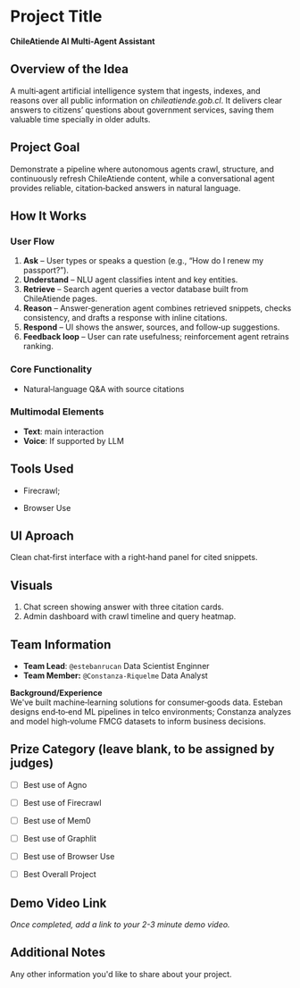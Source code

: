 # Project Title

**ChileAtiende AI Multi‑Agent Assistant**

## Overview of the Idea

A multi‑agent artificial intelligence system that ingests, indexes, and reasons over all public information on *chileatiende.gob.cl*. It delivers clear answers to citizens’ questions about government services, saving them valuable time specially in older adults.

## Project Goal

Demonstrate a pipeline where autonomous agents crawl, structure, and continuously refresh ChileAtiende content, while a conversational agent provides reliable, citation‑backed answers in natural language.

## How It Works

### User Flow

1. **Ask** – User types or speaks a question (e.g., “How do I renew my passport?”).
2. **Understand** – NLU agent classifies intent and key entities.
3. **Retrieve** – Search agent queries a vector database built from ChileAtiende pages.
4. **Reason** – Answer‑generation agent combines retrieved snippets, checks consistency, and drafts a response with inline citations.
5. **Respond** – UI shows the answer, sources, and follow‑up suggestions.
6. **Feedback loop** – User can rate usefulness; reinforcement agent retrains ranking.

### Core Functionality

- Natural‑language Q&A with source citations

### Multimodal Elements

- **Text**: main interaction
- **Voice**: If supported by LLM

## Tools Used

- Firecrawl;

- Browser Use

## UI Aproach

Clean chat‑first interface with a right‑hand panel for cited snippets.

## Visuals

1. Chat screen showing answer with three citation cards.
2. Admin dashboard with crawl timeline and query heatmap.

## Team Information

- **Team Lead**: `@estebanrucan` Data Scientist Enginner
- **Team Member:** `@Constanza‑Riquelme` Data Analyst

**Background/Experience**\
We've built machine‑learning solutions for  consumer‑goods data. Esteban designs end‑to‑end ML pipelines in telco environments; Constanza analyzes and model high‑volume FMCG datasets to inform business decisions.

## Prize Category (leave blank, to be assigned by judges)

- [ ] Best use of Agno

- [ ] Best use of Firecrawl

- [ ] Best use of Mem0

- [ ] Best use of Graphlit

- [ ] Best use of Browser Use

- [ ] Best Overall Project

## Demo Video Link

*Once completed, add a link to your 2-3 minute demo video.*

## Additional Notes

Any other information you'd like to share about your project.